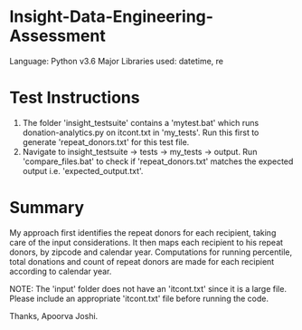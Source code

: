# Insight-Data-Engineering-Assessment
Language: Python v3.6
Major Libraries used: datetime, re
# Test Instructions
1) The folder 'insight_testsuite' contains a 'mytest.bat' which runs donation-analytics.py on itcont.txt in 'my_tests'. Run this first to generate 'repeat_donors.txt' for this test file.
2) Navigate to insight_testsuite -> tests -> my_tests -> output. Run 'compare_files.bat' to check if 'repeat_donors.txt' matches the expected output i.e. 'expected_output.txt'.

# Summary
My approach first identifies the repeat donors for each recipient, taking care of the input considerations. It then maps each recipient to his repeat donors, by zipcode and calendar year. Computations for running percentile, total donations and count of repeat donors are made for each recipient according to calendar year.

NOTE: The 'input' folder does not have an 'itcont.txt' since it is a large file. Please include an appropriate 'itcont.txt' file before running the code. 

Thanks,
Apoorva Joshi.
